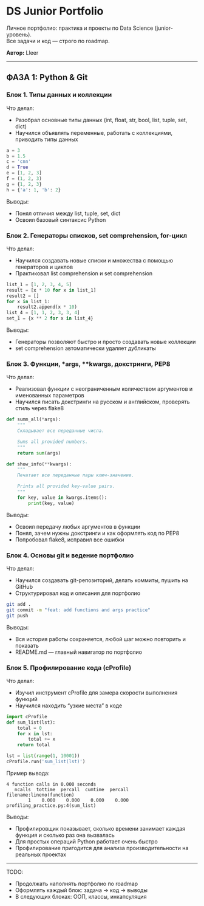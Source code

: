 # DS Junior Portfolio

Личное портфолио: практика и проекты по Data Science (junior-уровень).  
Все задачи и код — строго по roadmap.

**Автор:** Lleer

---

## ФАЗА 1: Python & Git

### Блок 1. Типы данных и коллекции
Что делал:
- Разобрал основные типы данных (int, float, str, bool, list, tuple, set, dict)
- Научился объявлять переменные, работать с коллекциями, приводить типы данных
```python
a = 3
b = 1.5
c = 'cnn'
d = True
e = [1, 2, 3]
f = (1, 2, 3)
g = {1, 2, 3}
h = {'a': 1, 'b': 2}
```
Выводы:
- Понял отличия между list, tuple, set, dict
- Освоил базовый синтаксис Python

### Блок 2. Генераторы списков, set comprehension, for-цикл
Что делал:
- Научился создавать новые списки и множества с помощью генераторов и циклов
- Практиковал list comprehension и set comprehension
```python
list_1 = [1, 2, 3, 4, 5]
result = [x * 10 for x in list_1]
result2 = []
for x in list_1:
    result2.append(x * 10)
list_4 = [1, 1, 2, 3, 3, 4]
set_1 = {x ** 2 for x in list_4}
```
Выводы:
- Генераторы позволяют быстро и просто создавать новые коллекции
- set comprehension автоматически удаляет дубликаты

### Блок 3. Функции, *args, **kwargs, докстринги, PEP8
Что делал:
- Реализовал функции с неограниченным количеством аргументов и именованных параметров
- Научился писать докстринги на русском и английском, проверять стиль через flake8
```python
def summ_all(*args):
    """
    Складывает все переданные числа.

    Sums all provided numbers.
    """
    return sum(args)

def show_info(**kwargs):
    """
    Печатает все переданные пары ключ-значение.

    Prints all provided key-value pairs.
    """
    for key, value in kwargs.items():
        print(key, value)
```
Выводы:
- Освоил передачу любых аргументов в функции
- Понял, зачем нужны докстринги и как оформлять код по PEP8
- Попробовал flake8, исправил все ошибки

### Блок 4. Основы git и ведение портфолио
Что делал:
- Научился создавать git-репозиторий, делать коммиты, пушить на GitHub
- Структурировал код и описания для портфолио
```bash
git add .
git commit -m "feat: add functions and args practice"
git push
```
Выводы:
- Вся история работы сохраняется, любой шаг можно повторить и показать
- README.md — главный навигатор по портфолио

### Блок 5. Профилирование кода (cProfile)
Что делал:
- Изучил инструмент cProfile для замера скорости выполнения функций
- Научился находить “узкие места” в коде
```python
import cProfile
def sum_list(lst):
    total = 0
    for x in lst:
        total += x
    return total

lst = list(range(1, 10001))
cProfile.run('sum_list(lst)')
```
Пример вывода:
```
4 function calls in 0.000 seconds
   ncalls  tottime  percall  cumtime  percall filename:lineno(function)
        1    0.000    0.000    0.000    0.000 profiling_practice.py:4(sum_list)
```
Выводы:
- Профилировщик показывает, сколько времени занимает каждая функция и сколько раз она вызвалась
- Для простых операций Python работает очень быстро
- Профилирование пригодится для анализа производительности на реальных проектах

---

TODO:
- Продолжать наполнять портфолио по roadmap
- Оформлять каждый блок: задача → код → выводы
- В следующих блоках: ООП, классы, инкапсуляция
